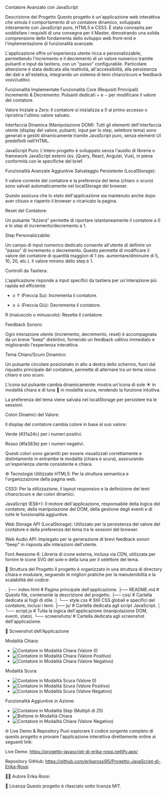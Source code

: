 Contatore Avanzato con JavaScript

Descrizione del Progetto
Questo progetto è un'applicazione web interattiva che simula il comportamento di un contatore dinamico, sviluppata interamente con JavaScript puro, HTML5 e CSS3. È stata concepita per soddisfare i requisiti di una consegna per il Master, dimostrando una solida comprensione delle fondamenta dello sviluppo web front-end e l'implementazione di funzionalità avanzate.

L'applicazione offre un'esperienza utente ricca e personalizzabile, permettendo l'incremento e il decremento di un valore numerico tramite pulsanti e input da tastiera, con un "passo" configurabile. Particolare attenzione è stata dedicata alla reattività, all'accessibilità, alla persistenza dei dati e all'estetica, integrando un sistema di temi chiaro/scuro e feedback visivi/uditivi.

Funzionalità Implementate
Funzionalità Core (Requisiti Principali)
Incremento & Decremento: Pulsanti dedicati + e − per modificare il valore del contatore.

Valore Iniziale a Zero: Il contatore si inizializza a 0 al primo accesso o ripristina l'ultimo valore salvato.

Interfaccia Dinamica (Manipolazione DOM): Tutti gli elementi dell'interfaccia utente (display del valore, pulsanti, input per lo step, selettore tema) sono generati e gestiti dinamicamente tramite JavaScript puro, senza elementi UI predefiniti nell'HTML.

JavaScript Puro: L'intero progetto è sviluppato senza l'ausilio di librerie o framework JavaScript esterni (es. jQuery, React, Angular, Vue), in piena conformità con le specifiche del brief.

Funzionalità Avanzate Aggiuntive
Salvataggio Persistente (LocalStorage):

Il valore corrente del contatore e la preferenza del tema (chiaro o scuro) sono salvati automaticamente nel localStorage del browser.

Questo assicura che lo stato dell'applicazione sia mantenuto anche dopo aver chiuso e riaperto il browser o ricaricato la pagina.

Reset del Contatore:

Un pulsante "Azzera" permette di riportare istantaneamente il contatore a 0 e lo step di incremento/decremento a 1.

Step Personalizzabile:

Un campo di input numerico dedicato consente all'utente di definire un "passo" di incremento o decremento. Questo permette di modificare il valore del contatore di quantità maggiori di 1 (es. aumentare/diminuire di 5, 10, 20, etc.). Il valore minimo dello step è 1.

Controlli da Tastiera:

L'applicazione risponde a input specifici da tastiera per un'interazione più rapida ed efficiente:

+ o ↑ (Freccia Su): Incrementa il contatore.

- o ↓ (Freccia Giù): Decrementa il contatore.

R (maiuscolo o minuscolo): Resetta il contatore.

Feedback Sonoro:

Ogni interazione utente (incremento, decremento, reset) è accompagnata da un breve "beep" distintivo, fornendo un feedback uditivo immediato e migliorando l'esperienza interattiva.

Tema Chiaro/Scuro Dinamico:

Un pulsante circolare posizionato in alto a destra dello schermo, fuori dal riquadro principale del contatore, permette di alternare tra un tema visivo chiaro e uno scuro.

L'icona sul pulsante cambia dinamicamente: mostra un'icona di sole ☀️ in modalità chiara e di luna 🌙 in modalità scura, rendendo la funzione intuitiva.

La preferenza del tema viene salvata nel localStorage per persistere tra le sessioni.

Colori Dinamici del Valore:

Il display del contatore cambia colore in base al suo valore:

Verde (#31a24c) per i numeri positivi.

Rosso (#fa383e) per i numeri negativi.

Questi colori sono garantiti per essere visualizzati correttamente e distintamente in entrambe le modalità (chiara e scura), assicurando un'esperienza utente consistente e chiara.

⚙️ Tecnologie Utilizzate
HTML5: Per la struttura semantica e l'organizzazione della pagina web.

CSS3: Per la stilizzazione, il layout responsivo e la definizione dei temi chiaro/scuro e dei colori dinamici.

JavaScript (ES6+): Il motore dell'applicazione, responsabile della logica del contatore, della manipolazione del DOM, della gestione degli eventi e di tutte le funzionalità aggiuntive.

Web Storage API (LocalStorage): Utilizzato per la persistenza del valore del contatore e della preferenza del tema tra le sessioni del browser.

Web Audio API: Impiegato per la generazione di brevi feedback sonori "beep" in risposta alle interazioni dell'utente.

Font Awesome 6: Libreria di icone esterna, inclusa via CDN, utilizzata per fornire le icone SVG del sole e della luna per il selettore del tema.

📂 Struttura del Progetto
Il progetto è organizzato in una struttura di directory chiara e modulare, seguendo le migliori pratiche per la manutenibilità e la scalabilità del codice:

.
├── index.html        # Pagina principale dell'applicazione.
├── README.md         # Questo file, contenente la descrizione del progetto.
├── css/              # Cartella dedicata ai fogli di stile.
│   └── style.css     # Stili CSS globali e specifici del contatore, inclusi i temi.
├── js/               # Cartella dedicata agli script JavaScript.
│   └── script.js     # Tutta la logica dell'applicazione (manipolazione DOM, eventi, stato).
└── screenshots/      # Cartella dedicata agli screenshot dell'applicazione.

📸 Screenshot dell'Applicazione

Modalità Chiara:

* ![Contatore in Modalità Chiara (Valore 0)](./screenshots/counter_light_mode_0.png)
* ![Contatore in Modalità Chiara (Valore Positivo)](./screenshots/counter_light_mode_positive.png)
* ![Contatore in Modalità Chiara (Valore Negativo)](./screenshots/counter_light_mode_negative.png)

Modalità Scura:

* ![Contatore in Modalità Scura (Valore 0)](./screenshots/counter_dark_mode_0.png)
* ![Contatore in Modalità Scura (Valore Positivo)](./screenshots/counter_dark_mode_positive.png)
* ![Contatore in Modalità Scura (Valore Negativo)](./screenshots/counter_dark_mode_negative.png)

Funzionalità Aggiuntive in Azione:

* ![Contatore in Modalità Step (Multipli di 25)](./screenshots/counter_step_in_use.png)
* ![Bottone in Modalità Chiara](./screenshots/theme_toggle_dark_mode_moon.png)
* ![Contatore in Modalità Chiara (Valore Negativo)](./screenshots/theme_toggle_light_mode_sun.png)

🌐 Live Demo & Repository
Puoi esplorare il codice sorgente completo di questo progetto e provare l'applicazione interattiva direttamente online ai seguenti link:

Live Demo: https://progetto-javascript-di-erika-rossi.netlify.app/

Repository GitHub: https://github.com/erikarossi95/Progetto-JavaScript-di-Erika-Rossi

🧑‍💻 Autore
Erika Rossi

📜 Licenza
Questo progetto è rilasciato sotto licenza MIT. 
